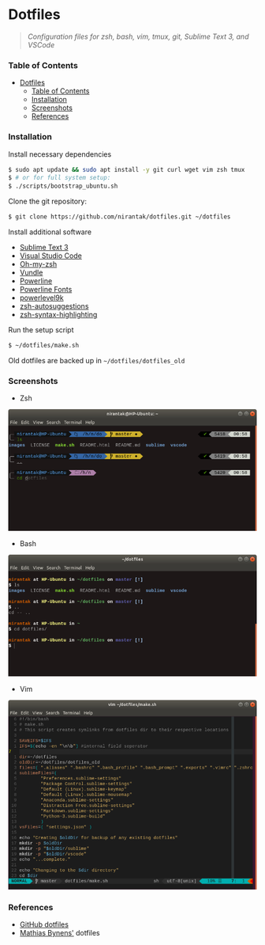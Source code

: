 # Dotfiles

> _Configuration files for zsh, bash, vim, tmux, git, Sublime Text 3, and VSCode_

### Table of Contents

- [Dotfiles](#dotfiles)
    - [Table of Contents](#table-of-contents)
    - [Installation](#installation)
    - [Screenshots](#screenshots)
    - [References](#references)

### Installation

Install necessary dependencies

```bash
$ sudo apt update && sudo apt install -y git curl wget vim zsh tmux
$ # or for full system setup:
$ ./scripts/bootstrap_ubuntu.sh
```

Clone the git repository:

```bash
$ git clone https://github.com/nirantak/dotfiles.git ~/dotfiles
```

Install additional software

-   [Sublime Text 3](https://www.sublimetext.com/3)
-   [Visual Studio Code](https://code.visualstudio.com/Download)
-   [Oh-my-zsh](https://github.com/robbyrussell/oh-my-zsh)
-   [Vundle](https://github.com/VundleVim/Vundle.vim)
-   [Powerline](https://github.com/powerline/powerline)
-   [Powerline Fonts](https://github.com/powerline/fonts)
-   [powerlevel9k](https://github.com/bhilburn/powerlevel9k)
-   [zsh-autosuggestions](https://github.com/zsh-users/zsh-autosuggestions)
-   [zsh-syntax-highlighting](https://github.com/zsh-users/zsh-syntax-highlighting)

Run the setup script

```bash
$ ~/dotfiles/make.sh
```

Old dotfiles are backed up in `~/dotfiles/dotfiles_old`

### Screenshots

-   Zsh

![zsh](images/zsh.png)

-   Bash

![bash](images/bash.png)

-   Vim

![vim](images/vim.png)

### References

-   [GitHub dotfiles](http://dotfiles.github.io/)
-   [Mathias Bynens'](https://github.com/mathiasbynens/dotfiles) dotfiles
